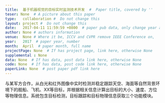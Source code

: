 ```yaml
---
title:  基于机器视觉的目标实时监测技术开发  #  Paper title, covered by ''
teser: None  # A picture about this paper
type:   collaboration #  Do not change this
layout: project #  Do not change this
date:   2017-04-11 11:59:59 +0800  # paper pub data, only change year and month according to this format
author: None # authors information
venue:  None # Where it be, ICCV and CVPR remove IEEE Conference on,
year:   2017  # paper year, number
month:  April  # paper month, full name
projectPage: None  # If has project page, link here, otherwise None
supplemental : None
data: None  # If has data, post data link here, otherwise None
code: None  # If has data, post code link here, otherwise None
paperLink: None  # post paper pdf link here
---
```


与某军方合作，从白光和红外图像中实时检测并稳定跟踪天空、海面等自然背景环境下的舰船、飞机、XX等目标，并根据相关信息计算出目标的大小、速度、方位等物理信息。系统包含目标检测，目标跟踪和目标物理信息获取三个功能模块。
